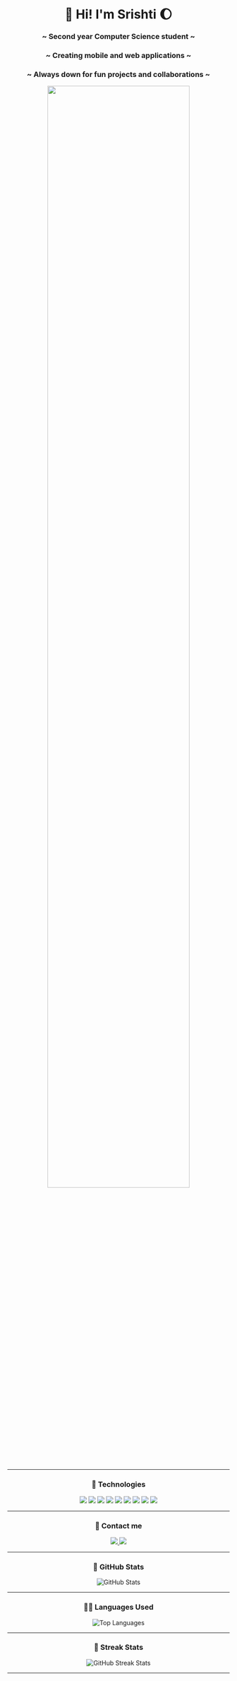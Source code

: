<h1 align="center">🌟 Hi! I'm Srishti 🌔</h1>
<h3 align="center">~ Second year Computer Science student ~</h3>
<h3 align="center">~ Creating mobile and web applications ~</h3>
<h3 align="center">~ Always down for fun projects and collaborations ~</h3>

<p align="center">
  <img src="https://media.giphy.com/media/ZOTbUNcYAupyg/giphy.gif" style="width: 80%; max-width: 495px;"/>
</p>

<p align="center">
  <a href="https://giphy.com/gifs/maudit-maudit-youtube-vincent-van-gogh-ZOTbUNcYAupyg"></a>
</p>

---

<h3 align="center">🌊 Technologies</h3>

<p align="center">
  <img src="https://img.shields.io/badge/-Python-6587A7?style=for-the-badge&logo=python&logoColor=D4AF37" />
  <img src="https://img.shields.io/badge/-Swift-D4AF37?style=for-the-badge&logo=swift&logoColor=6587A7" />
  <img src="https://img.shields.io/badge/-Google%20Cloud-6587A7?style=for-the-badge&logo=googlecloud&logoColor=D4AF37" />
  <img src="https://img.shields.io/badge/-MySQL-D4AF37?style=for-the-badge&logo=mysql&logoColor=6587A7" />
  <img src="https://img.shields.io/badge/-Java-6587A7?style=for-the-badge&logo=java&logoColor=D4AF37" />
  <img src="https://img.shields.io/badge/-C%2B%2B-D4AF37?style=for-the-badge&logo=c%2B%2B&logoColor=6587A7" />
  <img src="https://img.shields.io/badge/-CSS-6587A7?style=for-the-badge&logo=css3&logoColor=D4AF37" />
  <img src="https://img.shields.io/badge/-React-D4AF37?style=for-the-badge&logo=react&logoColor=6587A7" />
  <img src="https://img.shields.io/badge/-TypeScript-6587A7?style=for-the-badge&logo=typescript&logoColor=D4AF37" />
</p>

---

<h3 align="center">🔭 Contact me</h3>

<p align="center">
  <a href="https://www.linkedin.com/in/srishtisahi/">
    <img src="https://img.shields.io/badge/LinkedIn-6587A7?style=for-the-badge&logo=linkedin&logoColor=white" />
  </a>
  <a href="https://x.com/srishtisahiii">
    <img src="https://img.shields.io/badge/X-D4AF37?style=for-the-badge&logo=x&logoColor=6587A7" />
  </a>
</p>

---

<h3 align="center">💫 GitHub Stats</h3>

<p align="center">
  <img src="https://github-readme-stats.vercel.app/api?username=srishtisahi&show_icons=true&theme=radical" alt="GitHub Stats" />
</p>

---

<h3 align="center">🧞‍♂️ Languages Used</h3>

<p align="center">
  <img src="https://github-readme-stats.vercel.app/api/top-langs/?username=srishtisahi&layout=compact&theme=radical" alt="Top Languages" />
</p>

---

<h3 align="center">🌻 Streak Stats</h3>

<p align="center">
  <img src="https://github-readme-streak-stats.herokuapp.com/?user=srishtisahi&theme=dark" alt="GitHub Streak Stats" />
</p>

---
